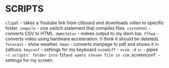 # SCRIPTS
`clipdl` - takes a Youtube link from cliboard and downloads video to specific folder.
`compile` - one switch statement that compiles files.
`csvtohtml` - converts CSV to HTML.
`dwmstatus` - makes output to my dwm bar.
`ffhwa` - converts video using hardware acceleration. (I think it should be deleted).
`forecast` - show weather.
`hman` - converts manpage to pdf and shows it in zathura.
`keyconf` - settings for my keyboard
`nvimdiff` - `nvim -d`
`sc` - pipes `~/.scripts' folder into `fzf` and opens chosen file in vim.
`screenconf` - settings for my screen.


